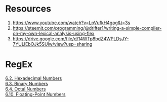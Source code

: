 # Resources
1) https://www.youtube.com/watch?v=LpVufkH4gog&t=3s <br>
2) https://steemit.com/programming/@drifter1/writing-a-simple-compiler-on-my-own-lexical-analysis-using-flex <br>
3) https://drive.google.com/file/d/14WTp8bdZ4WPLDsJY-7YULIEbOJk5SUiw/view?usp=sharing  <br>

# RegEx
[6.2. Hexadecimal Numbers](https://www.oreilly.com/library/view/regular-expressions-cookbook/9781449327453/ch06s02.html) <br>
[6.3. Binary Numbers](https://www.oreilly.com/library/view/regular-expressions-cookbook/9781449327453/ch06s03.html) <br>
[6.4. Octal Numbers](https://www.oreilly.com/library/view/regular-expressions-cookbook/9781449327453/ch06s04.html) <br>
[6.10. Floating-Point Numbers](https://www.oreilly.com/library/view/regular-expressions-cookbook/9781449327453/ch06s10.html) <br>

